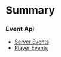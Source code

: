 # Summary

### Event Api

- [Server Events](protobuf-api/server-events.md)
- [Player Events](protobuf-api/player-events.md)


